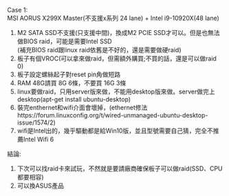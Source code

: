 Case 1:  
MSI AORUS X299X Master(不支援x系列 24 lane) + Intel i9-10920X(48 lane)  
1. M2 SATA SSD不支援(只支援中間)，換成M2 PCIE SSD才可以。但是也無法做BIOS raid，可能是需要Intel SSD  
(補充BIOS raid跟linux raid依舊是不好的，還是需要做硬raid)  
2. 板子有個VROC(可以拿來做raid，但需額外購買;不買的話，還是可以做raid 0)  
3. 板子設定螺絲起子對reset pin角做短路
4. RAM 48G請買 8G 6條，不要買 16G 3條  
5. linux要做raid，只用server版來做，不能用desktop版來做。server做完上desktop(apt-get install ubuntu-desktop)
6. 裝完enthernet和wifi介面會壞掉，(ethernet修法https://forum.linuxconfig.org/t/wired-unmanaged-ubuntu-desktop-issue/1574/2)
7. wifi是Intel出的，幾乎驅動都是給Win10版，並且型號需要自己猜，完全不推薦Intel Wifi 6  
  
結論:  
1. 下次可以找raid卡來試玩，不然就是要請廠商確保板子可以做raid(SSD、CPU都要相容)  
2. 可以換ASUS產品  
